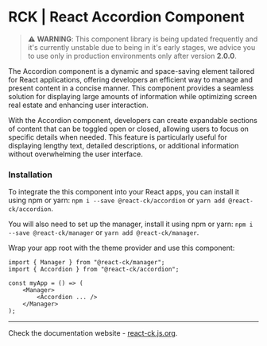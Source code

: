 # RCK | React Accordion Component

> :warning: **WARNING**: This component library is being updated frequently and it's currently unstable due to being in it's early stages, we advice you to use only in production environments only after version **2.0.0**.

The Accordion component is a dynamic and space-saving element tailored for React applications, offering developers an efficient way to manage and present content in a concise manner. This component provides a seamless solution for displaying large amounts of information while optimizing screen real estate and enhancing user interaction.

With the Accordion component, developers can create expandable sections of content that can be toggled open or closed, allowing users to focus on specific details when needed. This feature is particularly useful for displaying lengthy text, detailed descriptions, or additional information without overwhelming the user interface.

### Installation 

To integrate the this component into your React apps, you can install it using npm or yarn: `npm i --save @react-ck/accordion` or `yarn add @react-ck/accordion`.

You will also need to set up the manager, install it using npm or yarn: `npm i --save @react-ck/manager` or `yarn add @react-ck/manager`.

Wrap your app root with the theme provider and use this component:

```tsx
import { Manager } from "@react-ck/manager";
import { Accordion } from "@react-ck/accordion";

const myApp = () => (
    <Manager>
        <Accordion ... />
    </Manager>
);
```

<!-- storybook-ignore -->

---

Check the documentation website - [react-ck.js.org](https://react-ck.js.org).